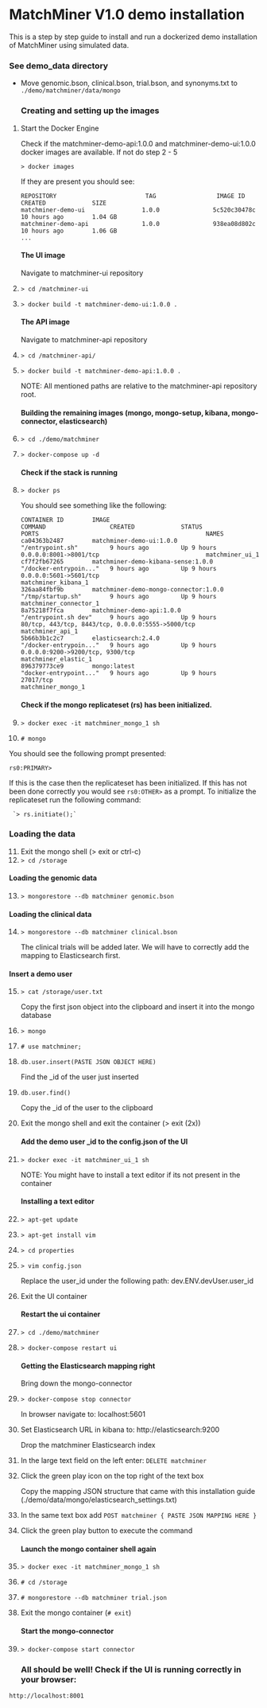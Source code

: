 # MatchMiner V1.0 demo installation
This is a step by step guide to install and run a dockerized demo installation of MatchMiner using simulated data.

   ### See demo_data directory
- Move genomic.bson, clinical.bson, trial.bson, and synonyms.txt to `./demo/matchminer/data/mongo`

   ### Creating and setting up the images
1. Start the Docker Engine

   Check if the matchminer-demo-api:1.0.0 and matchminer-demo-ui:1.0.0 docker images are available. If not do step 2 - 5

   `> docker images`

   If they are present you should see:
   ```
   REPOSITORY                         TAG                 IMAGE ID            CREATED             SIZE
   matchminer-demo-ui                1.0.0               5c520c30478c        10 hours ago        1.04 GB
   matchminer-demo-api               1.0.0               938ea08d802c        10 hours ago        1.06 GB
   ...
   ```

   #### The UI image
   Navigate to matchminer-ui repository
2. `> cd /matchminer-ui`
3. `> docker build -t matchminer-demo-ui:1.0.0 .`

   #### The API image
   Navigate to matchminer-api repository

4. `> cd /matchminer-api/`
5. `> docker build -t matchminer-demo-api:1.0.0 .`

   NOTE: All mentioned paths are relative to the matchminer-api repository root.

   #### Building the remaining images (mongo, mongo-setup, kibana, mongo-connector, elasticsearch)
6. `> cd ./demo/matchminer`
7. `> docker-compose up -d`

   #### Check if the stack is running
8. `> docker ps`

   You should see something like the following:
   ```
   CONTAINER ID        IMAGE                                    COMMAND                  CREATED             STATUS              PORTS                                               NAMES
   ca04363b2487        matchminer-demo-ui:1.0.0                "/entrypoint.sh"         9 hours ago         Up 9 hours          0.0.0.0:8001->8001/tcp                              matchminer_ui_1
   cf7f2fb67265        matchminer-demo-kibana-sense:1.0.0      "/docker-entrypoin..."   9 hours ago         Up 9 hours          0.0.0.0:5601->5601/tcp                              matchminer_kibana_1
   326aa84fbf9b        matchminer-demo-mongo-connector:1.0.0   "/tmp/startup.sh"        9 hours ago         Up 9 hours                                                              matchminer_connector_1
   8a75218f7fca        matchminer-demo-api:1.0.0               "/entrypoint.sh dev"     9 hours ago         Up 9 hours          80/tcp, 443/tcp, 8443/tcp, 0.0.0.0:5555->5000/tcp   matchminer_api_1
   5b66b3b1c2c7        elasticsearch:2.4.0                     "/docker-entrypoin..."   9 hours ago         Up 9 hours          0.0.0.0:9200->9200/tcp, 9300/tcp                    matchminer_elastic_1
   896379773ce9        mongo:latest                            "docker-entrypoint..."   9 hours ago         Up 9 hours          27017/tcp                                           matchminer_mongo_1
   ```

   #### Check if the mongo replicateset (rs) has been initialized.
9. `> docker exec -it matchminer_mongo_1 sh`
10. `# mongo`

   You should see the following prompt presented:

   `rs0:PRIMARY>`

   If this is the case then the replicateset has been initialized.
   If this has not been done correctly you would see `rs0:OTHER>` as a prompt. To initialize the replicateset run the following command:

	 `> rs.initiate();`

  ### Loading the data
11. Exit the mongo shell (> exit or ctrl-c)
12. `> cd /storage`

  #### Loading the genomic data
13. `> mongorestore --db matchminer genomic.bson`

  #### Loading the clinical data
14. `> mongorestore --db matchminer clinical.bson`

    The clinical trials will be added later. We will have to correctly add the mapping to Elasticsearch first.

  #### Insert a demo user
15. `> cat /storage/user.txt`

    Copy the first json object into the clipboard and insert it into the mongo database

16. `> mongo`
17. `# use matchminer;`
18. `db.user.insert(PASTE JSON OBJECT HERE)`

    Find the _id of the user just inserted
19. `db.user.find()`

    Copy the _id of the user to the clipboard

20. Exit the mongo shell and exit the container (> exit (2x))

    #### Add the demo user _id to the config.json of the UI
21. `> docker exec -it matchminer_ui_1 sh`

    NOTE: You might have to install a text editor if its not present in the container

    #### Installing a text editor
22. `> apt-get update`
23. `> apt-get install vim`
24. `> cd properties`
25. `> vim config.json`

    Replace the user_id under the following path: dev.ENV.devUser.user_id
27. Exit the UI container

    #### Restart the ui container
26. `> cd ./demo/matchminer`
27. `> docker-compose restart ui`

    #### Getting the Elasticsearch mapping right
    Bring down the mongo-connector

28. `> docker-compose stop connector`

    In browser navigate to: localhost:5601

30. Set Elasticsearch URL in kibana to: http://elasticsearch:9200

    Drop the matchminer Elasticsearch index

31. In the large text field on the left enter:
`DELETE matchminer`

32. Click the green play icon on the top right of the text box

    Copy the mapping JSON structure that came with this installation guide (./demo/data/mongo/elasticsearch_settings.txt)

33. In the same text box add
`POST matchminer {
	PASTE JSON MAPPING HERE
}`

33. Click the green play button to execute the command

    #### Launch the mongo container shell again
34. `> docker exec -it matchminer_mongo_1 sh`
35. `# cd /storage`
36. `# mongorestore --db matchminer trial.json`
37. Exit the mongo container (`# exit`)

    #### Start the mongo-connector
38. `> docker-compose start connector`

    ### All should be well! Check if the UI is running correctly in your browser:
`http://localhost:8001`
